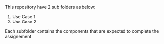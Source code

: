 This repository have 2 sub folders as below:
  1. Use Case 1
  2. Use Case 2
  
Each subfolder contains the components that are expected to complete the assignement
